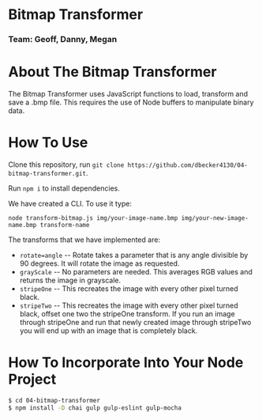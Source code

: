 # Bitmap Transformer
### Team: Geoff, Danny, Megan
# About The Bitmap Transformer

The Bitmap Transformer uses JavaScript functions to load, transform and save a .bmp file. This requires the use of Node buffers to manipulate binary data.

# How To Use

Clone this repository, run `git clone https://github.com/dbecker4130/04-bitmap-transformer.git`.

Run `npm i` to install dependencies.

We have created a CLI. To use it type:

`node transform-bitmap.js img/your-image-name.bmp img/your-new-image-name.bmp transform-name`

The transforms that we have implemented are:

- `rotate=angle`
-- Rotate takes a parameter that is any angle divisible by 90 degrees. It will rotate the image as requested.
- `grayScale`
-- No parameters are needed. This averages RGB values and returns the image in grayscale.
- `stripeOne`
-- This recreates the image with every other pixel turned black.
- `stripeTwo`
-- This recreates the image with every other pixel turned black, offset one two the stripeOne transform. If you run an image through stripeOne and run that newly created image through stripeTwo you will end up with an image that is completely black.

# How To Incorporate Into Your Node Project
```sh
$ cd 04-bitmap-transformer
$ npm install -D chai gulp gulp-eslint gulp-mocha
```
